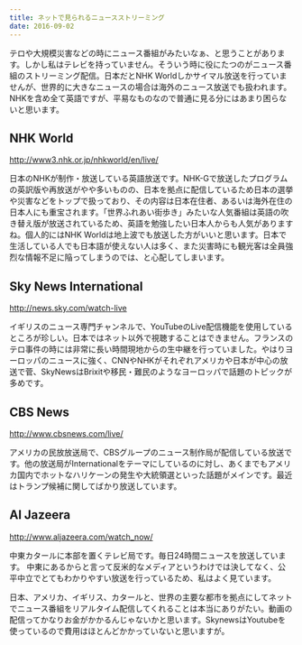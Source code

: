 ```yaml
---
title: ネットで見られるニュースストリーミング
date: 2016-09-02
---
```


テロや大規模災害などの時にニュース番組がみたいなぁ、と思うことがあります。しかし私はテレビを持っていません。そういう時に役にたつのがニュース番組のストリーミング配信。日本だとNHK Worldしかサイマル放送を行っていませんが、世界的に大きなニュースの場合は海外のニュース放送でも扱われます。NHKを含め全て英語ですが、平易なものなので普通に見る分にはあまり困らないと思います。

## NHK World
<http://www3.nhk.or.jp/nhkworld/en/live/>

日本のNHKが制作・放送している英語放送です。NHK-Gで放送したプログラムの英訳版や再放送がやや多いものの、日本を拠点に配信しているため日本の選挙や災害などをトップで扱っており、その内容は日本在住者、あるいは海外在住の日本人にも重宝されます。「世界ふれあい街歩き」みたいな人気番組は英語の吹き替え版が放送されているため、英語を勉強したい日本人からも人気がありますね。個人的にはNHK Worldは地上波でも放送した方がいいと思います。日本で生活している人でも日本語が使えない人は多く、また災害時にも観光客は全員強烈な情報不足に陥ってしまうのでは、と心配してしまいます。

## Sky News International
<http://news.sky.com/watch-live>

イギリスのニュース専門チャンネルで、YouTubeのLive配信機能を使用しているところが珍しい。日本ではネット以外で視聴することはできません。フランスのテロ事件の時には非常に長い時間現地からの生中継を行っていました。やはりヨーロッパのニュースに強く、CNNやNHKがそれぞれアメリカや日本が中心の放送で菅、SkyNewsはBrixitや移民・難民のようなヨーロッパで話題のトピックが多めです。

## CBS News
<http://www.cbsnews.com/live/>

アメリカの民放放送局で、CBSグループのニュース制作局が配信している放送です。他の放送局がInternationalをテーマにしているのに対し、あくまでもアメリカ国内でホットなハリケーンの発生や大統領選といった話題がメインです。最近はトランプ候補に関してばかり放送しています。

## Al Jazeera
<http://www.aljazeera.com/watch_now/>

中東カタールに本部を置くテレビ局です。毎日24時間ニュースを放送しています。
中東にあるからと言って反米的なメディアというわけでは決してなく、公平中立でとてもわかりやすい放送を行っているため、私はよく見ています。

日本、アメリカ、イギリス、カタールと、世界の主要な都市を拠点にしてネットでニュース番組をリアルタイム配信してくれることは本当にありがたい。動画の配信ってかなりお金がかかるんじゃないかと思います。SkynewsはYoutubeを使っているので費用はほとんどかかっていないと思いますが。
